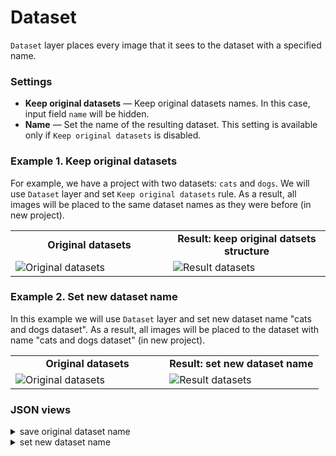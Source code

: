 # Dataset

`Dataset` layer places every image that it sees to the dataset with a specified name.

### Settings

- **Keep original datasets** — Keep original datasets names. In this case, input field `name` will be hidden.
- **Name** — Set the name of the resulting dataset. This setting is available only if `Keep original datasets` is disabled.

### Example 1. Keep original datasets

For example, we have a project with two datasets: `cats` and `dogs`.
We will use `Dataset` layer and set `Keep original datasets` rule. As a result, all images will be placed to the same dataset names as they were before (in new project).

<table>
<tr>
<td style="text-align:center; width:50%"><strong>Original datasets</strong></td>
<td style="text-align:center; width:50%"><strong>Result: keep original datsets structure</strong></td>
</tr>
<tr>
<td> <img src="https://github.com/supervisely-ecosystem/ml-nodes/assets/79905215/63a72eec-6851-4e5d-9067-37a0b0e387b5" alt="Original datasets"/> </td>
<td> <img src="https://github.com/supervisely-ecosystem/ml-nodes/assets/79905215/5bc9dee2-3ae7-4f41-8945-927c039c611e" alt="Result datasets"/> </td>
</tr>
</table>

### Example 2. Set new dataset name

In this example we will use `Dataset` layer and set new dataset name "cats and dogs dataset". As a result, all images will be placed to the dataset with name "cats and dogs dataset" (in new project).


<table>
<tr>
<td style="text-align:center; width:50%"><strong>Original datasets</strong></td>
<td style="text-align:center; width:50%"><strong>Result: set new dataset name</strong></td>
</tr>
<tr>
<td> <img src="https://github.com/supervisely-ecosystem/ml-nodes/assets/79905215/63a72eec-6851-4e5d-9067-37a0b0e387b5" alt="Original datasets"/> </td>
<td> <img src="https://github.com/supervisely-ecosystem/ml-nodes/assets/79905215/91af2e74-d5e9-4b4e-b3c4-3248f99ffb12" alt="Result datasets"/> </td>
</tr>
</table>


### JSON views

<details>
  <summary>save original dataset name</summary>
<pre>
{
  "action": "dataset",
  "src": ["$if_9__true"],
  "dst": "$dataset_10",
  "settings": {
    "rule": "save_original"
  }
}
</pre>
</details>

<details>
  <summary>set new dataset name</summary>
<pre>
{
  "action": "dataset",
  "src": ["$if_9__true"],
  "dst": "$dataset_10",
  "settings": {
    "name": "cats and dogs dataset"
  }
}
</pre>
</details>
